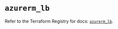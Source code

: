 # `azurerm_lb`

Refer to the Terraform Registry for docs: [`azurerm_lb`](https://registry.terraform.io/providers/hashicorp/azurerm/3.95.0/docs/resources/lb).
